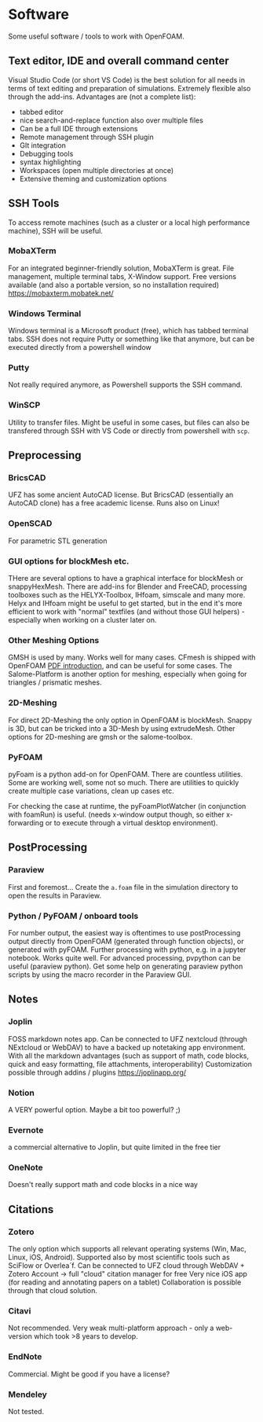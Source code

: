 # Software
Some useful software / tools to work with OpenFOAM.

## Text editor, IDE and overall command center
Visual Studio Code (or short VS Code) is the best solution for all needs in terms of text editing and preparation of simulations. Extremely flexible also through the add-ins. Advantages are (not a complete list):
- tabbed editor
- nice search-and-replace function also over multiple files
- Can be a full IDE through extensions 
- Remote management through SSH plugin
- GIt integration
- Debugging tools
- syntax highlighting
- Workspaces (open multiple directories at once)
- Extensive theming and customization options

## SSH Tools
To access remote machines (such as a cluster or a local high performance machine), SSH will be useful.

### MobaXTerm
For an integrated beginner-friendly solution, MobaXTerm is great. File management, multiple terminal tabs, X-Window support. Free versions available (and also a portable version, so no installation required)
https://mobaxterm.mobatek.net/

### Windows Terminal
Windows terminal is a Microsoft product (free), which has tabbed terminal tabs. SSH does not require Putty or something like that anymore, but can be executed directly from a powershell window

### Putty
Not really required anymore, as Powershell supports the SSH command.

### WinSCP
Utility to transfer files. Might be useful in some cases, but files can also be transfered through SSH with VS Code or directly from powershell with `scp`.


## Preprocessing
### BricsCAD
UFZ has some ancient AutoCAD license. But BricsCAD (essentially an AutoCAD clone) has a free academic license. Runs also on Linux!

### OpenSCAD
For parametric STL generation

### GUI options for blockMesh etc.
THere are several options to have a graphical interface for blockMesh or snappyHexMesh. There are add-ins for Blender and FreeCAD, processing toolboxes such as the HELYX-Toolbox, IHfoam, simscale and many more. Helyx and IHfoam might be useful to get started, but in the end it's more efficient to work with "normal" textfiles (and without those GUI helpers) - especially when working on a cluster later on.

### Other Meshing Options
GMSH is used by many. Works well for many cases. CFmesh is shipped with OpenFOAM [PDF introduction](:/b44a121c6d6a4134a4f681ce19a03138), and can be useful for some cases.
The Salome-Platform is another option for meshing, especially when going for triangles / prismatic meshes.

### 2D-Meshing
For direct 2D-Meshing the only option in OpenFOAM is blockMesh. Snappy is 3D, but can be tricked into a 3D-Mesh by using extrudeMesh.
Other options for 2D-meshing are gmsh or the salome-toolbox.


### PyFOAM
pyFoam is a python add-on for OpenFOAM. There are countless utilities. Some are working well, some not so much. There are utilities to quickly create multiple case variations, clean up cases etc. 

For checking the case at runtime, the pyFoamPlotWatcher (in conjunction with foamRun) is useful. (needs x-window output though, so either x-forwarding or to execute through a virtual desktop environment).


## PostProcessing
### Paraview
First and foremost... Create the `a.foam` file in the simulation directory to open the results in Paraview. 

### Python / PyFOAM / onboard tools
For number output, the easiest way is oftentimes to use postProcessing output directly from OpenFOAM (generated through function objects), or generated with pyFOAM. Further processing with python, e.g. in a jupyter notebook.
Works quite well. For advanced processing, pvpython can be useful (paraview python). Get some help on generating paraview python scripts by using the macro recorder in the Paraview GUI.

## Notes
### Joplin
FOSS markdown notes app. Can be connected to UFZ nextcloud (through NExtcloud or WebDAV) to have a backed up notetaking app environment.
With all the markdown advantages (such as support of math, code blocks, quick and easy formatting, file attachments, interoperability)
Customization possible through addins / plugins
https://joplinapp.org/

### Notion
A VERY powerful option. Maybe a bit too powerful? ;)

### Evernote
a commercial alternative to Joplin, but quite limited in the free tier

### OneNote
Doesn't really support math and code blocks in a nice way

## Citations
### Zotero
The only option which supports all relevant operating systems (Win, Mac, Linux, iOS, Android).
Supported also by most scientific tools such as SciFlow or Overlea´f.
Can be connected to UFZ cloud through WebDAV + Zotero Account -> full "cloud" citation manager for free
Very nice iOS app (for reading and annotating papers on a tablet)
Collaboration is possible through that cloud solution.

### Citavi
Not recommended. Very weak multi-platform approach - only a web-version which took >8 years to develop. 

### EndNote
Commercial. Might be good if you have a license?

### Mendeley
Not tested.


